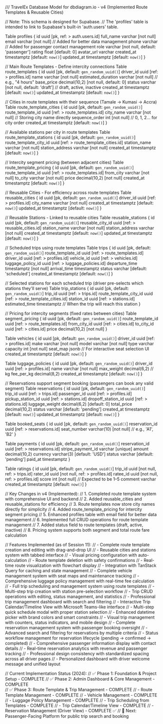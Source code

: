 /// TravelEx Database Model for dbdiagram.io - v4 (Implemented Route Templates & Reusable Cities)

// Note: This schema is designed for Supabase.
// The 'profiles' table is intended to link to Supabase's built-in 'auth.users' table.

Table profiles {
  id           uuid      [pk, ref: > auth.users.id]
  full_name    varchar   [not null]
  email        varchar   [not null] // Added for better data management
  phone        varchar             // Added for passenger contact management
  role         varchar   [not null, default: 'passenger']
  rating       float     [default: 0]
  avatar_url   varchar
  created_at   timestamptz [default: `now()`]
  updated_at   timestamptz [default: `now()`]
}

// Main Route Templates - Define intercity connections 
Table route_templates {
  id                 uuid       [pk, default: `gen_random_uuid()`]
  driver_id          uuid       [ref: > profiles.id]
  name               varchar    [not null]
  estimated_duration varchar    [not null] // e.g., "4 hours"
  base_price         decimal(10,2) [not null, default: 0]
  status             varchar    [not null, default: 'draft'] // draft, active, inactive
  created_at         timestamptz  [default: `now()`]
  updated_at         timestamptz  [default: `now()`]
}

// Cities in route templates with their sequence (Tamale → Kumasi → Accra)
Table route_template_cities {
  id                uuid     [pk, default: `gen_random_uuid()`]
  route_template_id uuid     [ref: > route_templates.id]
  city_name         varchar  [not null] // Storing city name directly
  sequence_order    int      [not null]  // 0, 1, 2... for city order
  created_at        timestamptz [default: `now()`]
}

// Available stations per city in route templates
Table route_template_stations {
  id                      uuid     [pk, default: `gen_random_uuid()`]
  route_template_city_id  uuid     [ref: > route_template_cities.id]
  station_name            varchar  [not null]
  station_address         varchar  [not null]
  created_at              timestamptz [default: `now()`]
}

// Intercity segment pricing (between adjacent cities)
Table route_template_pricing {
  id                uuid        [pk, default: `gen_random_uuid()`]
  route_template_id uuid        [ref: > route_templates.id]
  from_city         varchar     [not null]
  to_city           varchar     [not null]
  price             decimal(10,2) [not null]
  created_at        timestamptz [default: `now()`]
}

// Reusable Cities - For efficiency across route templates
Table reusable_cities {
  id         uuid       [pk, default: `gen_random_uuid()`]
  driver_id  uuid       [ref: > profiles.id]
  city_name  varchar    [not null]
  created_at timestamptz [default: `now()`]
  updated_at timestamptz [default: `now()`]
}

// Reusable Stations - Linked to reusable cities
Table reusable_stations {
  id                uuid       [pk, default: `gen_random_uuid()`]
  reusable_city_id  uuid       [ref: > reusable_cities.id]
  station_name      varchar    [not null]
  station_address   varchar    [not null]
  created_at        timestamptz [default: `now()`]
  updated_at        timestamptz [default: `now()`]
}

// Scheduled trips using route templates
Table trips {
  id                 uuid        [pk, default: `gen_random_uuid()`]
  route_template_id  uuid        [ref: > route_templates.id]
  driver_id          uuid        [ref: > profiles.id]
  vehicle_id         uuid        [ref: > vehicles.id]
  luggage_policy_id  uuid        [ref: > luggage_policies.id]
  departure_time     timestamptz [not null]
  arrival_time       timestamptz
  status             varchar     [default: 'scheduled']
  created_at         timestamptz [default: `now()`]
}

// Selected stations for each scheduled trip (driver pre-selects which stations they'll serve)
Table trip_stations {
  id                      uuid     [pk, default: `gen_random_uuid()`]
  trip_id                 uuid     [ref: > trips.id]
  route_template_city_id  uuid     [ref: > route_template_cities.id]
  station_id              uuid     [ref: > stations.id]
  estimated_time          timestamptz  // When the trip will reach this station
}

// Pricing for intercity segments (fixed rates between cities)
Table segment_pricing {
  id                uuid        [pk, default: `gen_random_uuid()`]
  route_template_id uuid        [ref: > route_templates.id]
  from_city_id      uuid        [ref: > cities.id]
  to_city_id        uuid        [ref: > cities.id]
  price             decimal(10,2) [not null]
}

Table vehicles {
  id             uuid       [pk, default: `gen_random_uuid()`]
  driver_id      uuid       [ref: > profiles.id]
  make           varchar    [not null]
  model          varchar    [not null]
  type           varchar
  capacity       int        [not null]
  seat_map       jsonb      // For interactive seat selection UI
  created_at     timestamptz  [default: `now()`]
}

Table luggage_policies {
  id          uuid        [pk, default: `gen_random_uuid()`]
  driver_id   uuid        [ref: > profiles.id]
  name        varchar     [not null]
  max_weight  decimal(6,2)  // kg
  fee_per_kg  decimal(8,2)
  created_at  timestamptz [default: `now()`]
}

// Reservations support segment booking (passengers can book any valid segment)
Table reservations {
  id               uuid       [pk, default: `gen_random_uuid()`]
  trip_id          uuid       [ref: > trips.id]
  passenger_id     uuid       [ref: > profiles.id]
  pickup_station_id   uuid    [ref: > stations.id]
  dropoff_station_id  uuid    [ref: > stations.id]
  luggage_weight   decimal(6,2) [default: 0]
  total_price      decimal(10,2)
  status           varchar [default: 'pending']
  created_at       timestamptz  [default: `now()`]
  updated_at       timestamptz  [default: `now()`]
}

Table booked_seats {
    id              uuid        [pk, default: `gen_random_uuid()`]
    reservation_id  uuid        [ref: > reservations.id]
    seat_number     varchar(10) [not null] // e.g., 'A1', 'B2'
}

Table payments {
  id                uuid      [pk, default: `gen_random_uuid()`]
  reservation_id    uuid      [ref: > reservations.id]
  stripe_payment_id varchar   [unique]
  amount            decimal(10,2)
  currency          varchar(3) [default: 'USD']
  status            varchar [default: 'pending']
  paid_at           timestamptz
}

Table ratings {
  id         uuid       [pk, default: `gen_random_uuid()`]
  trip_id    uuid       [not null, ref: > trips.id]
  rater_id   uuid       [not null, ref: > profiles.id]
  ratee_id   uuid       [not null, ref: > profiles.id]
  score      int        [not null]  // Expected to be 1–5
  comment    varchar
  created_at timestamptz  [default: `now()`]
}

// Key Changes in v4 (Implemented):
// 1. Completed route template system with comprehensive UI and backend
// 2. Added reusable_cities and reusable_stations for efficiency
// 3. Route templates now store city names directly for simplicity
// 4. Added route_template_pricing for intercity segment pricing
// 5. Enhanced profiles table with email field for better data management
// 6. Implemented full CRUD operations for route template management
// 7. Added status field to route templates (draft, active, inactive)
// 8. Pricing system supports both segment and total route fare calculation

// Features Implemented (as of Session 11):
// - Complete route template creation and editing with drag-and-drop UI
// - Reusable cities and stations system with tabbed interface
// - Visual pricing configuration with auto-calculation
// - Route template deletion with safety confirmations
// - Real-time route visualization with flowchart display
// - Integration with TanStack Query for caching and state management
// - Complete vehicle management system with seat maps and maintenance tracking
// - Comprehensive luggage policy management with real-time fee calculation
// - Full trip scheduling and management system using route templates
// - Multi-step trip creation with station pre-selection workflow
// - Trip CRUD operations with editing, status management, and statistics
// - Professional trip management dashboard with search and filtering
// - Interactive Trip Calendar/Timeline View with Microsoft Teams-like interface
// - Multi-step quick schedule modal with proper station selection
// - Enhanced datetime picker with brand colors and smart constraints
// - Visual trip management with counters, status indicators, and mobile design
// - Complete reservation management system with passenger booking oversight
// - Advanced search and filtering for reservations by multiple criteria
// - Status workflow management for reservation lifecycle (pending → confirmed → completed)
// - Comprehensive passenger information display with contact details
// - Real-time reservation analytics with revenue and passenger tracking
// - Professional design consistency with standardized spacing across all driver pages
// - Personalized dashboard with driver welcome message and unified layout

// Current Implementation Status (2024):
// ✅ Phase 1: Foundation & Project Setup - COMPLETE
// ✅ Phase 2: Admin Dashboard & Core Management - COMPLETE  
// ✅ Phase 3: Route Template & Trip Management - COMPLETE
//   - Route Template Management - COMPLETE
//   - Vehicle Management - COMPLETE  
//   - Luggage Policy Management - COMPLETE
//   - Trip Scheduling from Templates - COMPLETE
//   - Trip Calendar/Timeline View - COMPLETE
//   - Reservation Management (Driver View) - COMPLETE ✅
// 🔄 Next: Passenger-Facing Platform for public trip search and booking

